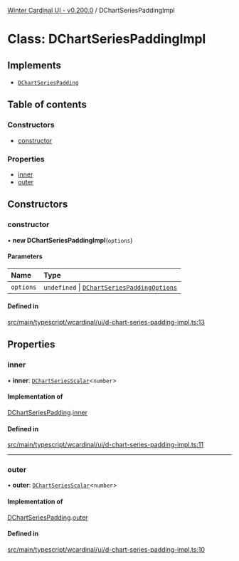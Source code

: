 [Winter Cardinal UI - v0.200.0](../index.md) / DChartSeriesPaddingImpl

# Class: DChartSeriesPaddingImpl

## Implements

- [`DChartSeriesPadding`](../interfaces/DChartSeriesPadding.md)

## Table of contents

### Constructors

- [constructor](DChartSeriesPaddingImpl.md#constructor)

### Properties

- [inner](DChartSeriesPaddingImpl.md#inner)
- [outer](DChartSeriesPaddingImpl.md#outer)

## Constructors

### constructor

• **new DChartSeriesPaddingImpl**(`options`)

#### Parameters

| Name | Type |
| :------ | :------ |
| `options` | `undefined` \| [`DChartSeriesPaddingOptions`](../interfaces/DChartSeriesPaddingOptions.md) |

#### Defined in

[src/main/typescript/wcardinal/ui/d-chart-series-padding-impl.ts:13](https://github.com/winter-cardinal/winter-cardinal-ui/blob/v0.200.0/src/main/typescript/wcardinal/ui/d-chart-series-padding-impl.ts#L13)

## Properties

### inner

• **inner**: [`DChartSeriesScalar`](../index.md#dchartseriesscalar)<`number`\>

#### Implementation of

[DChartSeriesPadding](../interfaces/DChartSeriesPadding.md).[inner](../interfaces/DChartSeriesPadding.md#inner)

#### Defined in

[src/main/typescript/wcardinal/ui/d-chart-series-padding-impl.ts:11](https://github.com/winter-cardinal/winter-cardinal-ui/blob/v0.200.0/src/main/typescript/wcardinal/ui/d-chart-series-padding-impl.ts#L11)

___

### outer

• **outer**: [`DChartSeriesScalar`](../index.md#dchartseriesscalar)<`number`\>

#### Implementation of

[DChartSeriesPadding](../interfaces/DChartSeriesPadding.md).[outer](../interfaces/DChartSeriesPadding.md#outer)

#### Defined in

[src/main/typescript/wcardinal/ui/d-chart-series-padding-impl.ts:10](https://github.com/winter-cardinal/winter-cardinal-ui/blob/v0.200.0/src/main/typescript/wcardinal/ui/d-chart-series-padding-impl.ts#L10)
